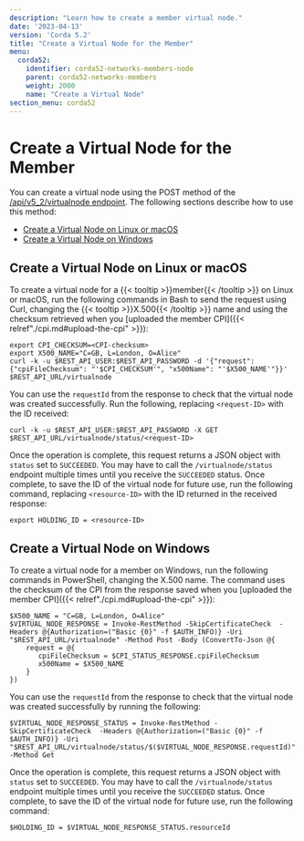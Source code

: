 ```yaml
---
description: "Learn how to create a member virtual node."
date: '2023-04-13'
version: 'Corda 5.2'
title: "Create a Virtual Node for the Member"
menu:
  corda52:
    identifier: corda52-networks-members-node
    parent: corda52-networks-members
    weight: 2000
    name: "Create a Virtual Node"
section_menu: corda52
---
```


# Create a Virtual Node for the Member

You can create a virtual node using the POST method of the [/api/v5_2/virtualnode endpoint](../../../reference/rest-api/openapi.html#tag/Virtual-Node-API/operation/post_virtualnode). The following sections describe how to use this method:

* [Create a Virtual Node on Linux or macOS](#create-a-virtual-node-on-linux-or-macos)
* [Create a Virtual Node on Windows](#create-a-virtual-node-on-windows)

## Create a Virtual Node on Linux or macOS

To create a virtual node for a {{< tooltip >}}member{{< /tooltip >}} on Linux or macOS, run the following commands in Bash to send the request using Curl, changing the {{< tooltip >}}X.500{{< /tooltip >}} name and using the checksum retrieved when you [uploaded the member CPI]({{< relref"./cpi.md#upload-the-cpi" >}}):

```shell
export CPI_CHECKSUM=<CPI-checksum>
export X500_NAME="C=GB, L=London, O=Alice"
curl -k -u $REST_API_USER:$REST_API_PASSWORD -d '{"request": {"cpiFileChecksum": "'$CPI_CHECKSUM'", "x500Name": "'$X500_NAME'"}}' $REST_API_URL/virtualnode
```

You can use the `requestId` from the response to check that the virtual node was created successfully. Run the following, replacing `<request-ID>` with the ID received:

```shell
curl -k -u $REST_API_USER:$REST_API_PASSWORD -X GET $REST_API_URL/virtualnode/status/<request-ID>
```

Once the operation is complete, this request returns a JSON object with `status` set to `SUCCEEDED`. You may have to call the `/virtualnode/status` endpoint multiple times until you receive the `SUCCEEDED` status. Once complete, to save the ID of the virtual node for future use, run the following command, replacing `<resource-ID>` with the ID returned in the received response:

```shell
export HOLDING_ID = <resource-ID>
```

## Create a Virtual Node on Windows

To create a virtual node for a member on Windows, run the following commands in PowerShell, changing the X.500 name. The command uses the checksum of the CPI from the response saved when you [uploaded the member CPI]({{< relref"./cpi.md#upload-the-cpi" >}}):

```shell
$X500_NAME = "C=GB, L=London, O=Alice"
$VIRTUAL_NODE_RESPONSE = Invoke-RestMethod -SkipCertificateCheck  -Headers @{Authorization=("Basic {0}" -f $AUTH_INFO)} -Uri "$REST_API_URL/virtualnode" -Method Post -Body (ConvertTo-Json @{
    request = @{
       cpiFileChecksum = $CPI_STATUS_RESPONSE.cpiFileChecksum
       x500Name = $X500_NAME
    }
})
```

You can use the `requestId` from the response to check that the virtual node was created successfully by running the following:

```shell
$VIRTUAL_NODE_RESPONSE_STATUS = Invoke-RestMethod -SkipCertificateCheck  -Headers @{Authorization=("Basic {0}" -f $AUTH_INFO)} -Uri "$REST_API_URL/virtualnode/status/$($VIRTUAL_NODE_RESPONSE.requestId)" -Method Get
```

Once the operation is complete, this request returns a JSON object with `status` set to `SUCCEEDED`. You may have to call the `/virtualnode/status` endpoint multiple times until you receive the `SUCCEEDED` status. Once complete, to save the ID of the virtual node for future use, run the following command:

```shell
$HOLDING_ID = $VIRTUAL_NODE_RESPONSE_STATUS.resourceId
```

